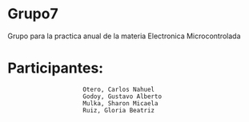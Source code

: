 # Grupo7
Grupo para la practica anual de la materia Electronica Microcontrolada

# Participantes:

                         Otero, Carlos Nahuel
                         Godoy, Gustavo Alberto
                         Mulka, Sharon Micaela
                         Ruiz, Gloria Beatriz

